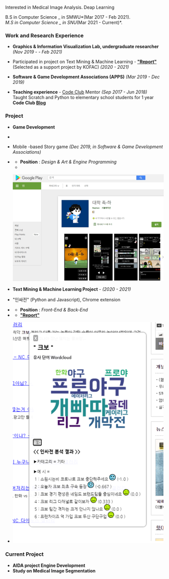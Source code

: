 ﻿
Interested in Medical Image Analysis.  Deap Learning

B.S in Computer Science _ in SMWU*(Mar 2017 - Feb 2021)*.  
M.S in Computer Science _ in SNU*(Mar 2021 - Current)*.  


### Work and Research Experience
- **Graphics & Information Visualization Lab, undergraduate researcher** *(Nov 2019 - - Feb 2021)*

- Participated in project on Text Mining & Machine Learning -   **["Report"](https://www.dbpia.co.kr/pdf/pdfView.do?nodeId=NODE10529956&mark=0&useDate=&bookmarkCnt=0&ipRange=N&accessgl=Y&language=ko_KR)**  (Selected as a support project by KOFAC) *(2020 - 2021)*

- **Software & Game Development Associations (APPS)**  *(Mar 2019 - Dec 2019)*

- **Teaching experience** - [Code Club](https://codeclubkorea.org/) Mentor *(Sep 2017 - Jun 2018)*   
   Taught Scratch and Python to elementary school students for 1 year **Code Club [Blog](https://blog.naver.com/spqjf12345)**



### Project 

- **Game Development**
- 
- Mobile -based Story game *(Dec 2019, in Software & Game Development Associations)*
-   
    - **Position** : *Design & Art & Engine Programming*
    - 
   ![ex_screenshot](/assets/jokha.jpg) 
      
    
   
    
- **Text Mining & Machine Learning Project** - *(2020 - 2021)*
-     
     "인싸전" (Python and Javascript), Chrome extension
-
     - **Position** : *Front-End & Back-End*
-
     - **["Report"](https://www.dbpia.co.kr/pdf/pdfView.do?nodeId=NODE10529956&mark=0&useDate=&bookmarkCnt=0&ipRange=N&accessgl=Y&language=ko_KR)**
-
     ![ex_screenshot](/assets/inside.jpg)



### Current Project
   - **AIDA project Engine Development** 
   - **Study on Medical Image Segmentation** 



